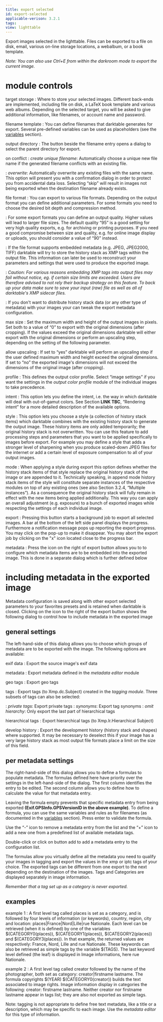 ```yaml
---
title: export selected
id: export-selected
applicable-verison: 3.2.1
tags: 
view: lighttable
---
```


Export images selected in the lighttable. Files can be exported to a file on disk, email, various on-line storage locations, a webalbum, or a book template. 

_Note: You can also use Ctrl+E from within the darkroom mode to export the current image._

# module controls

target storage
: Where to store your selected images. Different back-ends are implemented, including file on disk, a LaTeX book template and various web albums. Depending on the selected target, you will be asked to give additional information, like filenames, or account name and password.

filename template
: You can define filenames that darktable generates for export. Several pre-defined variables can be used as placeholders (see the [variables](../../../special-topics/variables.md) section).

output directory
: The button beside the filename entry opens a dialog to select the parent directory for export.

on conflict
: _create unique filename_: Automatically choose a unique new file name if the generated filename conflicts with an existing file. 

: _overwrite_: Automatically overwrite any existing files with the same name. This option will present you with a confirmation dialog in order to protect you from accidental data loss. Selecting “skip” will result in images not being exported when the destination filename already exists.


file format
: You can export to various file formats. Depending on the output format you can define additional parameters. For some formats you need to choose the desired bit depth and compression method.

: For some export formats you can define an output quality. Higher values will lead to larger file sizes. The default quality “95” is a good setting for very high quality exports, e.g. for archiving or printing purposes. If you need a good compromise between size and quality, e.g. for online image display or uploads, you should consider a value of “90” instead.

: If the file format supports embedded metadata (e.g. JPEG, JPEG2000, TIFF) darktable will try to store the history stack as XMP tags within the output file. This information can later be used to reconstruct your parameters and settings that were used to produce the exported image.

: _Caution: For various reasons embedding XMP tags into output files may fail without notice, eg. if certain size limits are exceeded. Users are therefore advised to not rely their backup strategy on this feature. To back up your data make sure to save your input (raw) file as well as all of darktable's XMP sidecar files._

: If you don't want to distribute history stack data (or any other type of metadata) with your images your can tweak the export metadata configuration.

max size
: Set the maximum width and height of the output images in pixels. Set both to a value of “0” to export with the original dimensions (after cropping). If the values exceed the original dimensions darktable will either export with the original dimensions or perform an upscaling step, depending on the setting of the following parameter.

allow upscaling
: If set to “yes” darktable will perform an upscaling step if the user defined maximum width and height exceed the original dimensions. If set to “no” the exported image's dimensions will not exceed the dimensions of the original image (after cropping).

profile
: This defines the output color profile. Select “image settings” if you want the settings in the _output color profile_ module of the individual images to take precedence.

intent
: This option lets you define the intent, i.e. the way in which darktable will deal with out-of-gamut colors. See Section **LINK TBC**, “Rendering intent” for a more detailed description of the available options.

style
: This option lets you choose a style (a collection of history stack items) which darktable combines with the existing history stack to generate the output image. These history items are only added temporarily; the original history stack is not overwritten. You can use this feature to add processing steps and parameters that you want to be applied specifically to images before export. For example you may define a style that adds a stronger level of sharpening when you produce scaled-down JPEG files for the internet or add a certain level of exposure compensation to all of your output images. 

mode
: When applying a style during export this option defines whether the history stack items of that style replace the original history stack of the image or are appended to it. Technically speaking, in append mode history stack items of the style will constitute separate instances of the respective modules on top of any existing ones (see also Section 3.2.4, “Multiple instances”). As a consequence the original history stack will fully remain in effect with the new items being applied additionally. This way you can apply an overall adjustment (e.g. exposure) to a bunch of exported images while respecting the settings of each individual image.

export
: Pressing this button starts a background job to export all selected images. A bar at the bottom of the left side panel displays the progress. Furthermore a notification message pops up reporting the export progress. You may click on the pop-up to make it disappear. You may abort the export job by clicking on the "x" icon located close to the progress bar.

metadata
: Press the icon on the right of export button allows you to to configure which metadata items are to be embedded into the exported image. This is done in a separate dialog which is further defined below

# including metadata in the exported image

Metadata configuration is saved along with other export selected parameters to your favorites presets and is retained when darktable is closed. Clicking on the icon to the right of the export button shows the following dialog to control how to include metadata in the exported image

## general settings

The left-hand-side of this dialog allows you to choose which groups of metadata are to be exported with the image. The following options are available:

exif data
: Export the source image's exif data

metadata
: Export metadata defined in the _metadata editor_ module

geo tags
: Export geo tags

tags
: Export tags (to Xmp.dc.Subject) created in the _tagging module_. Three subsets of tags can also be selected:

: _private tags_: Export private tags
: _synonyms_: Export tag synonyms
: _omit hierarchy_: Only export the last part of hierarchical tags

hierarchical tags
: Export hierarchical tags (to Xmp.lr.Hierarchical Subject)

develop history
: Export the development history (history stack and shapes) where supported. It may be necessary to deselect this if your image has a very large history stack as most output file formats place a limit on the size of this field.

## per metadata settings

The right-hand-side of this dialog allows you to define a formulas to populate metadata. The formulas defined here have priority over the settings in the left-hand-side of the dialog. The first column identifies the entry to be edited. The second column allows you to define how to calculate the value for that metadata entry. 

Leaving the formula empty prevents that specific metadata entry from being exported **(Exif.GPSInfo.GPSVersionID in the above example)**. To define a formula, you can use the same variables and rules as for filenames (as documented in the [variables](../../../special-topics/variables.md) section). Press enter to validate the formula.

Use the “-” icon to remove a metadata entry from the list and the “+” icon to add a new one from a predefined list of available metadata tags.

Double-click or click on button add to add a metadata entry to the configuration list.

The formulas allow you virtually define all the metadata you need to qualify your images in tagging and export the values in the xmp or iptc tags of your choice. The exported tags can be different from one export to the next depending on the destination of the images. Tags and Categories are displayed separately in image information.

_Remember that a tag set up as a category is never exported._

## examples

example 1
: A first level tag called places is set as a category, and is followed by four levels of information (or keywords), country, region, city and location: places|France|Nord|Lille|rue Nationale. Each level can be retrieved (when it is defined) by one of the variables $(CATEGORY0(places)), $(CATEGORY1(places)), $(CATEGORY2(places)) and $(CATEGORY3(places)). In that example, the returned values are respectively: France, Nord, Lille and rue Nationale. These keywords can also be retrieved as simple tags by the variable $(TAGS). The last keyword level defined (the leaf) is displayed in Image informations, here rue Nationale.

example 2
: A first level tag called creator followed by the name of the photographer, both set as category: creator|firstname lastname. The formula copyrights $(YEAR) $(CATEGORY0(creator)) builds the text associated to image rights. Image information display in categories the following: creator: firstname lastname. Neither creator nor firstname lastname appear in tags list; they are also not exported as simple tags.

Note: tagging is not appropriate to define free text metadata, like a title or a description, which may be specific to each image. Use the _metadata editor_ for this type of information.
